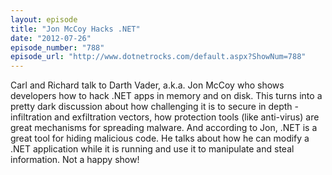 ```yaml
---
layout: episode
title: "Jon McCoy Hacks .NET"
date: "2012-07-26"
episode_number: "788"
episode_url: "http://www.dotnetrocks.com/default.aspx?ShowNum=788"
---
```


Carl and Richard talk to Darth Vader, a.k.a. Jon McCoy who shows developers how to hack .NET apps in memory and on disk. This turns into a pretty dark discussion about how challenging it is to secure in depth - infiltration and exfiltration vectors, how protection tools (like anti-virus) are great mechanisms for spreading malware. And according to Jon, .NET is a great tool for hiding malicious code. He talks about how he can modify a .NET application while it is running and use it to manipulate and steal information. Not a happy show!
